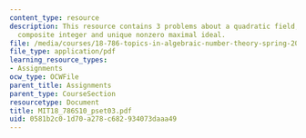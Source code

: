 ```yaml
---
content_type: resource
description: This resource contains 3 problems about a quadratic field, squarefree
  composite integer and unique nonzero maximal ideal.
file: /media/courses/18-786-topics-in-algebraic-number-theory-spring-2010/0581b2c01d70a278c682934073daaa49_MIT18_786S10_pset03.pdf
file_type: application/pdf
learning_resource_types:
- Assignments
ocw_type: OCWFile
parent_title: Assignments
parent_type: CourseSection
resourcetype: Document
title: MIT18_786S10_pset03.pdf
uid: 0581b2c0-1d70-a278-c682-934073daaa49
---
```


